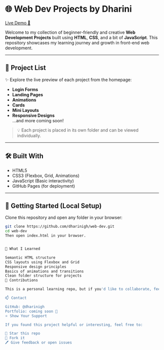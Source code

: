 # 🌐 Web Dev Projects by Dharini

[Live Demo 🚀](https://dharinigh.github.io/web-dev/)

Welcome to my collection of beginner-friendly and creative **Web Development Projects** built using **HTML**, **CSS**, and a bit of **JavaScript**. This repository showcases my learning journey and growth in front-end web development.

---

## 📁 Project List

✨ Explore the live preview of each project from the homepage:
- **Login Forms**
- **Landing Pages**
- **Animations**
- **Cards**
- **Mini Layouts**
- **Responsive Designs**  
...and more coming soon!

> 💡 Each project is placed in its own folder and can be viewed individually.

---

## 🛠️ Built With

- HTML5
- CSS3 (Flexbox, Grid, Animations)
- JavaScript (Basic interactivity)
- GitHub Pages (for deployment)

---

## 🚀 Getting Started (Local Setup)

Clone this repository and open any folder in your browser:

```bash
git clone https://github.com/dharinigh/web-dev.git
cd web-dev
Then open index.html in your browser.


📌 What I Learned

Semantic HTML structure
CSS layouts using Flexbox and Grid
Responsive design principles
Basics of animations and transitions
Clean folder structure for projects
🤝 Contributions

This is a personal learning repo, but if you'd like to collaborate, feel free to fork it and raise a PR!

📫 Contact

GitHub: @dharinigh
Portfolio: coming soon 👀
⭐️ Show Your Support

If you found this project helpful or interesting, feel free to:

🌟 Star this repo
🍴 Fork it
🖊️ Give feedback or open issues
